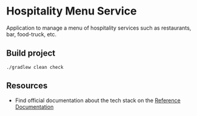 # Hospitality Menu Service
Application to manage a menu of hospitality services such as restaurants, bar, food-truck, etc.

## Build project
    ./gradlew clean check

## Resources
* Find official documentation about the tech stack on the [Reference Documentation](./docs/reference.md)
